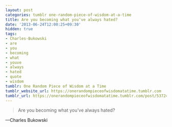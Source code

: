 ```yaml
---
layout: post
categories: tumblr one-random-piece-of-wisdom-at-a-time
title: Are you becoming what you’ve always hated?
date: '2013-06-24T12:00:25+09:30'
hidden: true
tags:
- Charles-Bukowski
- are
- you
- becoming
- what
- youve
- always
- hated
- quote
- wisdom
tumblr: One Random Piece of Wisdom at a Time
tumblr_website_url: https://onerandompieceofwisdomatatime.tumblr.com
tumblr_url: https://onerandompieceofwisdomatatime.tumblr.com/post/53724368486/are-you-becoming-what-youve-always-hated
---
```

> Are you becoming what you’ve always hated?

—Charles Bukowski
